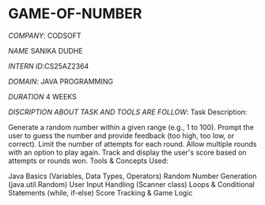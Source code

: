 # GAME-OF-NUMBER
*COMPANY*: CODSOFT

*NAME* SANIKA DUDHE

*INTERN ID*:CS25AZ2364

*DOMAIN*: JAVA PROGRAMMING

*DURATION* 4 WEEKS

*DISCRIPTION ABOUT TASK AND TOOLS ARE FOLLOW*:
Task Description:

Generate a random number within a given range (e.g., 1 to 100).
Prompt the user to guess the number and provide feedback (too high, too low, or correct).
Limit the number of attempts for each round.
Allow multiple rounds with an option to play again.
Track and display the user's score based on attempts or rounds won.
Tools & Concepts Used:

Java Basics (Variables, Data Types, Operators)
Random Number Generation (java.util.Random)
User Input Handling (Scanner class)
Loops & Conditional Statements (while, if-else)
Score Tracking & Game Logic
